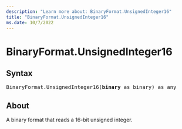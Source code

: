 ```yaml
---
description: "Learn more about: BinaryFormat.UnsignedInteger16"
title: "BinaryFormat.UnsignedInteger16"
ms.date: 10/7/2022
---
```

# BinaryFormat.UnsignedInteger16

## Syntax

<pre>
BinaryFormat.UnsignedInteger16(<b>binary</b> as binary) as any
</pre>

## About

A binary format that reads a 16-bit unsigned integer.
